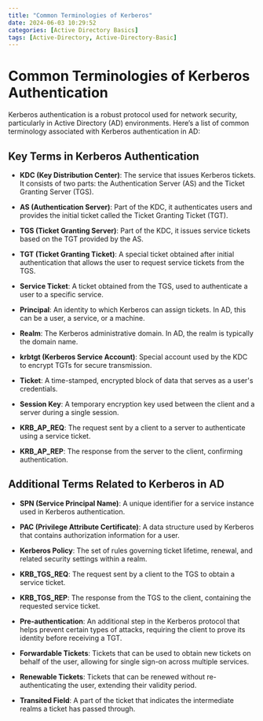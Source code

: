 ```yaml
---
title: "Common Terminologies of Kerberos"
date: 2024-06-03 10:29:52
categories: [Active Directory Basics]
tags: [Active-Directory, Active-Directory-Basic]
---
```


# Common Terminologies of Kerberos Authentication

Kerberos authentication is a robust protocol used for network security, particularly in Active Directory (AD) environments. Here’s a list of common terminology associated with Kerberos authentication in AD:

## Key Terms in Kerberos Authentication

- **KDC (Key Distribution Center)**: The service that issues Kerberos tickets. It consists of two parts: the Authentication Server (AS) and the Ticket Granting Server (TGS).
    
- **AS (Authentication Server)**: Part of the KDC, it authenticates users and provides the initial ticket called the Ticket Granting Ticket (TGT).
    
- **TGS (Ticket Granting Server)**: Part of the KDC, it issues service tickets based on the TGT provided by the AS.
    
- **TGT (Ticket Granting Ticket)**: A special ticket obtained after initial authentication that allows the user to request service tickets from the TGS.
    
- **Service Ticket**: A ticket obtained from the TGS, used to authenticate a user to a specific service.
    
- **Principal**: An identity to which Kerberos can assign tickets. In AD, this can be a user, a service, or a machine.
    
- **Realm**: The Kerberos administrative domain. In AD, the realm is typically the domain name.
      
- **krbtgt (Kerberos Service Account)**: Special account used by the KDC to encrypt TGTs for secure transmission.
    
- **Ticket**: A time-stamped, encrypted block of data that serves as a user's credentials.
    
- **Session Key**: A temporary encryption key used between the client and a server during a single session.
    
- **KRB_AP_REQ**: The request sent by a client to a server to authenticate using a service ticket.
    
- **KRB_AP_REP**: The response from the server to the client, confirming authentication.
    

## Additional Terms Related to Kerberos in AD

- **SPN (Service Principal Name)**: A unique identifier for a service instance used in Kerberos authentication.
    
- **PAC (Privilege Attribute Certificate)**: A data structure used by Kerberos that contains authorization information for a user.
    
- **Kerberos Policy**: The set of rules governing ticket lifetime, renewal, and related security settings within a realm.
    
- **KRB_TGS_REQ**: The request sent by a client to the TGS to obtain a service ticket.
    
- **KRB_TGS_REP**: The response from the TGS to the client, containing the requested service ticket.
    
- **Pre-authentication**: An additional step in the Kerberos protocol that helps prevent certain types of attacks, requiring the client to prove its identity before receiving a TGT.
    
- **Forwardable Tickets**: Tickets that can be used to obtain new tickets on behalf of the user, allowing for single sign-on across multiple services.
    
- **Renewable Tickets**: Tickets that can be renewed without re-authenticating the user, extending their validity period.
    
- **Transited Field**: A part of the ticket that indicates the intermediate realms a ticket has passed through.
